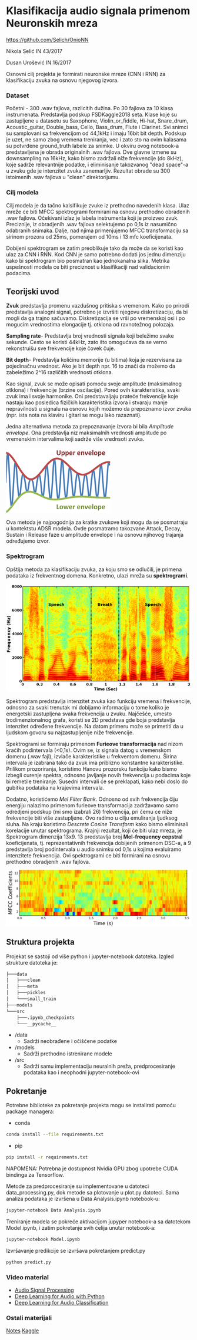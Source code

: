 # Klasifikacija audio signala primenom Neuronskih mreza
https://github.com/Selich/OnioNN

Nikola Selić IN 43/2017

Dusan Urošević IN 16/2017

Osnovni cilj projekta je formirati neuronske mreze (CNN i RNN) za klasifikaciju zvuka na osnovu njegovog izvora. 

### Dataset
Početni - 300 .wav fajlova, razlicitih dužina. Po 30 fajlova za 10 klasa instrumenata. 
Predstavlja podskup FSDKaggle2018 seta. Klase koje su zastupljene u datasetu su Saxophone, Violin_or_fiddle, Hi-hat, Snare_drum, Acoustic_guitar, Double_bass, Cello, Bass_drum, Flute i Clarinet. Svi snimci su samplovani sa frekvencijom od 44,1kHz i imaju 16bit bit depth. Podskup je uzet, ne samo zbog vremena treniranja, vec i zato sto na ovim kalasama su potvrđene ground_truth labele za snimke. U okviru ovog notebook-a predstavljena je obrada originalnih .wav fajlova. Dve glavne izmene su downsampling na 16kHz, kako bismo zadržali niže frekvencije (do 8kHz), koje sadrže relevantnije podatke, i eliminisanje takozvanog "dead space"-a u zvuku gde je intenzitet zvuka zanemarljiv. Rezultat obrade su 300 istoimenih .wav fajlova u "clean" direktorijumu.


### Cilj modela 
Cilj modela je da tačno kalsifikuje zvuke iz prethodno navedenih klasa. Ulaz mreže ce biti MFCC spektrogrami formirani na osnovu prethodno obrađenih .wav fajlova. Očekivani izlaz je labela instrumenta koji je proizveo zvuk. Preciznije, iz obradjenih .wav fajlova selektujemo po 0,1s iz nasumično odabranih snimaka. Dalje, nad njima primenjujemo MFCC transformaciju sa sirinom prozora od 25ms, pomerajem od 10ms i 13 mfc koeficijenata. 

Dobijeni spektrogram se zatim preoblikuje tako da može da se koristi kao ulaz za CNN i RNN. Kod CNN je samo potrebno dodati jos jednu dimenziju kako bi  spektrogram bio posmatran kao jednokanalna slika. Metrika uspešnosti modela ce biti preciznost u klasifikaciji nad validacionim podacima.

##  Teorijski uvod
**Zvuk** predstavlja promenu vazdušnog pritiska s vremenom. Kako po prirodi predstavlja analogni signal, potrebno je izvršiti njegovu diskretizaciju, da bi mogli da ga trajno sačuvamo. Diskretizacija se vrši po vremenskoj osi i po mogucim vrednostima elongacije tj. otklona od ravnotežnog polozaja.

**Sampling rate**- Predstavlja broj vrednosti signala koji beležimo svake sekunde. Cesto se koristi 44kHz, zato što omogućava da se verno rekonstruišu sve frekvencije koje čovek čuje.

**Bit depth**- Predstavlja količinu memorije (u bitima) koja je rezervisana za pojedinačnu vrednost. Ako je bit depth npr. 16 to znači da možemo da zabeležimo 2^16 različitih vrednosti otklona.

Kao signal, zvuk se može opisati pomoću svoje amplitude (maksimalnog otklona) i frekvencije (brzine oscilacije). Pored ovih karakteristika, svaki zvuk ima i svoje harmonike. Oni predstavaljaju prateće frekvencije koje nastaju kao posledica fizičkih karakteristika izvora i stvaraju manje nepravilnosti u signalu na osnovu kojih možemo da prepoznamo izvor zvuka (npr. ista nota na klaviru i gitari se mogu lako razaznati).  

Jedna alternativna metoda za prepoznavanje izvora bi bila *Amplitude envelope*. Ona predstavlja niz maksimalnih vrednosti amplitude po vremenskim intervalima koji sadrže više vrednsoti zvuka. 

![envelope_placeholder](./src/envelope.png)

Ova metoda je najpogodnija za kratke zvukove koji mogu da se posmatraju u kontektstu ADSR modela. Ovde posmatramo takozvane Attack, Decay, Sustain i Release faze u amplitude envelope i na osnovu njihovog trajanja određujemo izvor.

### Spektrogram
Opštija metoda za klasifikaciju zvuka, za koju smo se odlučili, je primena podataka iz frekventnog domena. Konkretno, ulazi  mreža su **spektrogrami**. 

![spec_placeholder](./src/spectrogram.png)

Spektrogram predstavlja intenzitet zvuka kao funkciju vremena i frekvencije, odnosno za svaki trenutak mi dobijamo informaciju o tome koliko je energetski zastupljena svaka frekvencija u zvuku. Najčešće, umesto trodimenzionalnog grafa, koristi se 2D predstava gde boja predstavlja intenzitet određene frekvencije. Na datom primeru može se primetiti da u ljudskom govoru su najzastupljenije niže frekvencije.

Spektrogrami se formiraju primenom **Furieove transformacija** nad nizom kraćih podintervala (<0,1s). Ovim se, iz signala datog u vremenskom domenu (.wav fajl), izvlače karakteristike u frekventom domenu. Širina intervala je izabrana tako da zvuk ima priblizno konstantne karakteristike. Prilikom prozoriranja, koristimo Hanovu prozorsku funkciju kako bismo izbegli curenje spektra, odnosno javljanje novih frekvencija u podacima koje bi remetile treniranje. Susedni intervali će se preklapati, kako nebi doslo do gubitka podataka na krajevima intervala. 

Dodatno, koristićemo *Mel Filter Bank*. Odnosno od svih frekvencija čiju energiju nalazimo primenom furieove transformacija zadržavamo samo odredjeni podskup (mi smo izabrali 26) frekvencija, pri čemu ce niže frekvencije biti više zastupljene. Ovo radimo u cilju emuliranja ljudksog sluha. Na kraju koristimo *Descrete Cosine Transform* kako bismo eliminisali korelacije unutar spektrograma. Krajnji rezultat, koji će biti ulaz mreza, je Spektrogram dimenzija 13x9. 13 predstavlja broj **Mel-frequency cepstral** koeficijenata, tj. reprezentativnih frekvencija dobijenih primenom DSC-a, a 9 predstavlja broj podintervala u audio snimku od 0,1s u kojima evaluiramo intenzitete frekvencija. Ovi spektrogrami ce biti formirani na osnovu prethodno obradjenih .wav fajlova. 

![mfcc_placeholder](./src/mfcc.jpeg)

## Struktura projekta

Projekat se sastoji od više python i jupyter-notebook datoteka. Izgled strukture datoteka je:

```bash
├───data
│   ├───clean
│   ├───meta
│   ├───pickles
│   └───small_train
├───models
└───src
    ├───.ipynb_checkpoints
    └───__pycache__
```

- /data
    - Sadrži neobrađene i očišćene podatke
- /models
    - Sadrži prethodno istrenirane modele
- /src
    - Sadrži samu implementaciju neuralnih preža, predprocesiranje podataka kao i neophodni jupyter-notebook-ovi

## Pokretanje

Potrebne biblioteke za pokretanje projekta mogu se instalirati pomoću package managera:
- conda
```bash
conda install --file requirements.txt
```

- pip
```bash
pip install -r requirements.txt
```

NAPOMENA: Potrebna je dostupnost Nvidia GPU zbog upotrebe CUDA bindinga za Tensorflow.

Metode za predprocesiranje su implementovane u datoteci data_processing.py, dok metode sa plotovanje u plot.py datoteci. Sama analiza podataka je izvršena u Data Analysis.ipynb notebook-u:
```bash
jupyter-notebook Data Analysis.ipynb
```

Treniranje modela se pokreće aktivacijom jupyper notebook-a sa datotekom Model.ipynb, i zatim pokretanje svih ćelija unutar notebook-a:
```bash
jupyter-notebook Model.ipynb
```

Izvršavanje predikcije se izvršava pokretanjem predict.py
```bash
python predict.py
```

### Video material
- [Audio Signal Processing](https://www.youtube.com/playlist?list=PL-wATfeyAMNqIee7cH3q1bh4QJFAaeNv0)
- [Deep Learning for Audio with Python](https://www.youtube.com/watch?v=fMqL5vckiU0&list=PL-wATfeyAMNrtbkCNsLcpoAyBBRJZVlnf)
- [Deep Learning for Audio Classification](https://www.youtube.com/watch?v=Z7YM-HAz-IY&list=PLhA3b2k8R3t2Ng1WW_7MiXeh1pfQJQi_P)

### Ostali materijali

[Notes](https://docs.google.com/document/d/1TwMF-A1KDAO62_rVFWCpWVGNhkPmtN_4y_vy368_los/edit)
[Kaggle](https://www.kaggle.com/selich/ori-classification-of-sounds-using-cnn)

